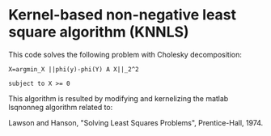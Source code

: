 # Kernel-based non-negative least square algorithm (KNNLS)

This code solves the following problem with Cholesky decomposition: 

`X=argmin_X ||phi(y)-phi(Y) A X||_2^2`

`subject to X >= 0`
   
 
 This algorithm is resulted by modifying and kernelizing the matlab lsqnonneg algorithm related to:
 
 Lawson and Hanson, "Solving Least Squares Problems", Prentice-Hall, 1974.
